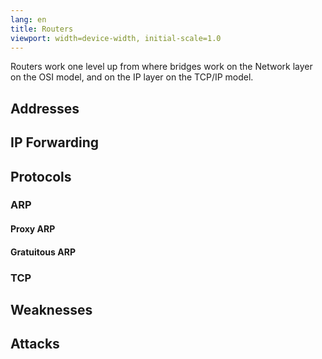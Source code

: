 ```yaml
---
lang: en
title: Routers
viewport: width=device-width, initial-scale=1.0
---
```

Routers work one level up from where bridges work on the Network layer on the
OSI model, and on the IP layer on the TCP/IP model. 

## Addresses

## IP Forwarding

## Protocols
### ARP
#### Proxy ARP
#### Gratuitous ARP
### TCP

## Weaknesses
###

## Attacks